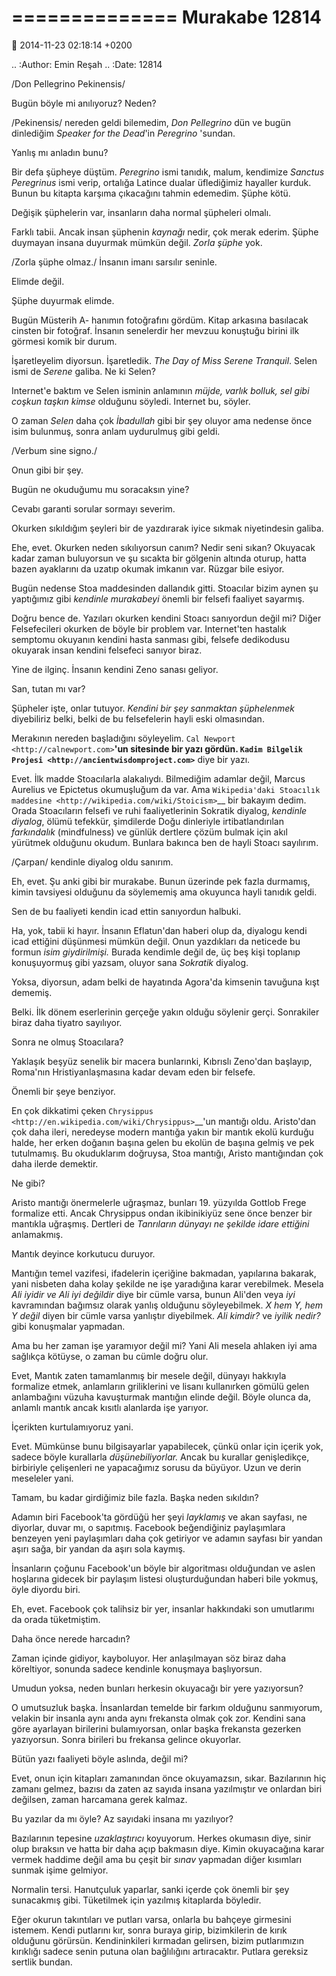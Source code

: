 ==============
Murakabe 12814
==============

:date: 2014-11-23 02:18:14 +0200

.. :Author: Emin Reşah
.. :Date:   12814

/Don Pellegrino Pekinensis/

Bugün böyle mi anılıyoruz? Neden?

/Pekinensis/ nereden geldi bilemedim, *Don Pellegrino* dün ve bugün
dinlediğim *Speaker for the Dead*'in *Peregrino* 'sundan.

Yanlış mı anladın bunu?

Bir defa şüpheye düştüm. *Peregrino* ismi tanıdık, malum, kendimize
*Sanctus Peregrinus* ismi verip, ortalığa Latince dualar üflediğimiz
hayaller kurduk. Bunun bu kitapta karşıma çıkacağını tahmin edemedim.
Şüphe kötü.

Değişik şüphelerin var, insanların daha normal şüpheleri olmalı.

Farklı tabii. Ancak insan şüphenin *kaynağı* nedir, çok merak ederim.
Şüphe duymayan insana duyurmak mümkün değil. *Zorla şüphe* yok.

/Zorla şüphe olmaz./ İnsanın imanı sarsılır seninle.

Elimde değil.

Şüphe duyurmak elimde.

Bugün Müsterih A- hanımın fotoğrafını gördüm. Kitap arkasına
basılacak cinsten bir fotoğraf. İnsanın senelerdir her mevzuu konuştuğu
birini ilk görmesi komik bir durum.

İşaretleyelim diyorsun. İşaretledik. *The Day of Miss Serene Tranquil*.
Selen ismi de *Serene* galiba. Ne ki Selen?

Internet'e baktım ve Selen isminin anlamının *müjde, varlık bolluk, sel
gibi coşkun taşkın kimse* olduğunu söyledi. Internet bu, söyler.

O zaman *Selen* daha çok *İbadullah* gibi bir şey oluyor ama nedense
önce isim bulunmuş, sonra anlam uydurulmuş gibi geldi.

/Verbum sine signo./

Onun gibi bir şey.

Bugün ne okuduğumu mu soracaksın yine?

Cevabı garanti sorular sormayı severim.

Okurken sıkıldığım şeyleri bir de yazdırarak iyice sıkmak niyetindesin
galiba.

Ehe, evet. Okurken neden sıkılıyorsun canım? Nedir seni sıkan? Okuyacak
kadar zaman buluyorsun ve şu sıcakta bir gölgenin altında oturup, hatta
bazen ayaklarını da uzatıp okumak imkanın var. Rüzgar bile esiyor.

Bugün nedense Stoa maddesinden dallandık gitti. Stoacılar bizim aynen şu
yaptığımız gibi *kendinle murakabeyi* önemli bir felsefi faaliyet
sayarmış.

Doğru bence de. Yazıları okurken kendini Stoacı sanıyordun değil mi?
Diğer Felsefecileri okurken de böyle bir problem var. Internet'ten
hastalık semptomu okuyanın kendini hasta sanması gibi, felsefe
dedikodusu okuyarak insan kendini felsefeci sanıyor biraz.

Yine de ilginç. İnsanın kendini Zeno sanası geliyor.

San, tutan mı var?

Şüpheler işte, onlar tutuyor. *Kendini bir şey sanmaktan şüphelenmek*
diyebiliriz belki, belki de bu felsefelerin hayli eski olmasından.

Merakının nereden başladığını söyleyelim. `Cal
Newport <http://calnewport.com>`__'un sitesinde bir yazı gördün. `Kadim
Bilgelik Projesi <http://ancientwisdomproject.com>`__ diye bir yazı.

Evet. İlk madde Stoacılarla alakalıydı. Bilmediğim adamlar değil, Marcus
Aurelius ve Epictetus okumuşluğum da var. Ama `Wikipedia'daki Stoacılık
maddesine <http://wikipedia.com/wiki/Stoicism>`__ bir bakayım dedim.
Orada Stoacıların felsefi ve ruhi faaliyetlerinin Sokratik diyalog,
*kendinle diyalog*, ölümü tefekkür, şimdilerde Doğu dinleriyle
irtibatlandırılan *farkındalık* (mindfulness) ve günlük dertlere çözüm
bulmak için akıl yürütmek olduğunu okudum. Bunlara bakınca ben de hayli
Stoacı sayılırım.

/Çarpan/ kendinle diyalog oldu sanırım.

Eh, evet. Şu anki gibi bir murakabe. Bunun üzerinde pek fazla durmamış,
kimin tavsiyesi olduğunu da söylememiş ama okuyunca hayli tanıdık geldi.

Sen de bu faaliyeti kendin icad ettin sanıyordun halbuki.

Ha, yok, tabii ki hayır. İnsanın Eflatun'dan haberi olup da, diyalogu
kendi icad ettiğini düşünmesi mümkün değil. Onun yazdıkları da neticede
bu formun *isim giydirilmişi.* Burada kendimle değil de, üç beş kişi
toplanıp konuşuyormuş gibi yazsam, oluyor sana *Sokratik* diyalog.

Yoksa, diyorsun, adam belki de hayatında Agora'da kimsenin tavuğuna kışt
dememiş.

Belki. İlk dönem eserlerinin gerçeğe yakın olduğu söylenir gerçi.
Sonrakiler biraz daha tiyatro sayılıyor.

Sonra ne olmuş Stoacılara?

Yaklaşık beşyüz senelik bir macera bunlarınki, Kıbrıslı Zeno'dan
başlayıp, Roma'nın Hristiyanlaşmasına kadar devam eden bir felsefe.

Önemli bir şeye benziyor.

En çok dikkatimi çeken
`Chrysippus <http://en.wikipedia.com/wiki/Chrysippus>`__'un mantığı
oldu. Aristo'dan çok daha ileri, neredeyse modern mantığa yakın bir
mantık ekolü kurduğu halde, her erken doğanın başına gelen bu ekolün de
başına gelmiş ve pek tutulmamış. Bu okuduklarım doğruysa, Stoa mantığı,
Aristo mantığından çok daha ilerde demektir.

Ne gibi?

Aristo mantığı önermelerle uğraşmaz, bunları 19. yüzyılda Gottlob Frege
formalize etti. Ancak Chrysippus ondan ikibinikiyüz sene önce benzer bir
mantıkla uğraşmış. Dertleri de *Tanrıların dünyayı ne şekilde idare
ettiğini* anlamakmış.

Mantık deyince korkutucu duruyor.

Mantığın temel vazifesi, ifadelerin içeriğine bakmadan, yapılarına
bakarak, yani nisbeten daha kolay şekilde ne işe yaradığına karar
verebilmek. Mesela *Ali iyidir ve Ali iyi değildir* diye bir cümle
varsa, bunun Ali'den veya *iyi* kavramından bağımsız olarak yanlış
olduğunu söyleyebilmek. *X hem Y, hem Y değil* diyen bir cümle varsa
yanlıştır diyebilmek. *Ali kimdir?* ve *iyilik nedir?* gibi konuşmalar
yapmadan.

Ama bu her zaman işe yaramıyor değil mi? Yani Ali mesela ahlaken iyi ama
sağlıkça kötüyse, o zaman bu cümle doğru olur.

Evet, Mantık zaten tamamlanmış bir mesele değil, dünyayı hakkıyla
formalize etmek, anlamların griliklerini ve lisanı kullanırken gömülü
gelen anlambağını vüzuha kavuşturmak mantığın elinde değil. Böyle olunca
da, anlamlı mantık ancak kısıtlı alanlarda işe yarıyor.

İçerikten kurtulamıyoruz yani.

Evet. Mümkünse bunu bilgisayarlar yapabilecek, çünkü onlar için içerik
yok, sadece böyle kurallarla *düşünebiliyorlar.* Ancak bu kurallar
genişledikçe, birbiriyle çelişenleri ne yapacağımız sorusu da büyüyor.
Uzun ve derin meseleler yani.

Tamam, bu kadar girdiğimiz bile fazla. Başka neden sıkıldın?

Adamın biri Facebook'ta gördüğü her şeyi *layklamış* ve akan sayfası, ne
diyorlar, duvar mı, o sapıtmış. Facebook beğendiğiniz paylaşımlara
benzeyen yeni paylaşımları daha çok getiriyor ve adamın sayfası bir
yandan aşırı sağa, bir yandan da aşırı sola kaymış.

İnsanların çoğunu Facebook'un böyle bir algoritması olduğundan ve aslen
hoşlarına gidecek bir paylaşım listesi oluşturduğundan haberi bile
yokmuş, öyle diyordu biri.

Eh, evet. Facebook çok talihsiz bir yer, insanlar hakkındaki son
umutlarımı da orada tüketmiştim.

Daha önce nerede harcadın?

Zaman içinde gidiyor, kayboluyor. Her anlaşılmayan söz biraz daha
köreltiyor, sonunda sadece kendinle konuşmaya başlıyorsun.

Umudun yoksa, neden bunları herkesin okuyacağı bir yere yazıyorsun?

O umutsuzluk başka. İnsanlardan temelde bir farkım olduğunu sanmıyorum,
velakin bir insanla aynı anda aynı frekansta olmak çok zor. Kendini sana
göre ayarlayan birilerini bulamıyorsan, onlar başka frekansta gezerken
yazıyorsun. Sonra birileri bu frekansa gelince okuyorlar.

Bütün yazı faaliyeti böyle aslında, değil mi?

Evet, onun için kitapları zamanından önce okuyamazsın, sıkar.
Bazılarının hiç zamanı gelmez, bazısı da zaten az sayıda insana
yazılmıştır ve onlardan biri değilsen, zaman harcamana gerek kalmaz.

Bu yazılar da mı öyle? Az sayıdaki insana mı yazılıyor?

Bazılarının tepesine *uzaklaştırıcı* koyuyorum. Herkes okumasın diye,
sinir olup bıraksın ve hatta bir daha açıp bakmasın diye. Kimin
okuyacağına karar vermek haddime değil ama bu çeşit bir *sınav* yapmadan
diğer kısımları sunmak işime gelmiyor.

Normalin tersi. Hanutçuluk yaparlar, sanki içerde çok önemli bir şey
sunacakmış gibi. Tüketilmek için yazılmış kitaplarda böyledir.

Eğer okurun takıntıları ve putları varsa, onlarla bu bahçeye girmesini
istemem. Kendi putlarını kır, sonra buraya girip, bizimkilerin de kırık
olduğunu görürsün. Kendininkileri kırmadan gelirsen, bizim putlarımızın
kırıklığı sadece senin putuna olan bağlılığını artıracaktır. Putlara
gereksiz sertlik bundan.
